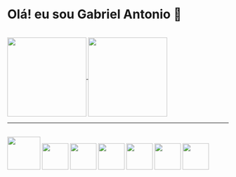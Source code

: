 # Olá! eu sou Gabriel Antonio 👋
<br>
<a href="https://github.com/anuraghazra/github-readme-stats">
  <img align="center" height="180" src="https://github-readme-stats.vercel.app/api?username=gabriel-antonio-souto&show_icons=true&theme=dark" />
</a>
<a href="https://github.com/anuraghazra/convoychat">
  <img align="center" height="180" src="https://github-readme-stats.vercel.app/api/top-langs/?username=gabriel-antonio-souto&layout=compact&show_icons=true&theme=dark" />
</a>
<br>
<hr>

<div style="display: inline_block"><br>

  <img height="75" src="https://cdn.jsdelivr.net/gh/devicons/devicon/icons/css3/css3-original-wordmark.svg" />

  <img height="60" src="https://cdn.jsdelivr.net/gh/devicons/devicon/icons/html5/html5-original.svg" />

  <img height="60" src="https://cdn.jsdelivr.net/gh/devicons/devicon/icons/javascript/javascript-original.svg" />

  <img height="60" src="https://cdn.jsdelivr.net/gh/devicons/devicon/icons/java/java-original.svg" />

  <img height="60" src="https://cdn.jsdelivr.net/gh/devicons/devicon/icons/php/php-plain.svg" />

  <img height="60" src="https://cdn.jsdelivr.net/gh/devicons/devicon/icons/mysql/mysql-original-wordmark.svg" />

  <img height="60" src="https://cdn.jsdelivr.net/gh/devicons/devicon/icons/microsoftsqlserver/microsoftsqlserver-plain.svg" />

</div>
